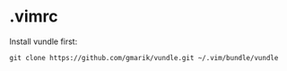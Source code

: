 # .vimrc

Install vundle first:

```
git clone https://github.com/gmarik/vundle.git ~/.vim/bundle/vundle
```
